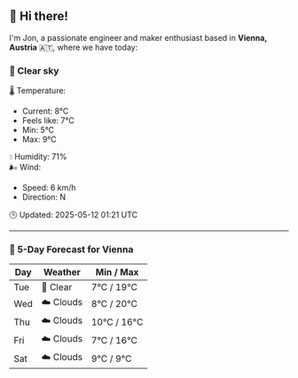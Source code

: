 ## 👋 Hi there!

I'm Jon, a passionate engineer and maker enthusiast based in **Vienna, Austria** 🇦🇹, where we have today:

### 🌙 Clear sky 

🌡️ Temperature: 
* Current: 8°C
* Feels like: 7°C
* Min: 5°C 
* Max: 9°C  

💧 Humidity: 71%  
🌬️ Wind: 
* Speed: 6 km/h 
* Direction: N  

🕒 Updated: 2025-05-12 01:21 UTC

---

### 📅 5-Day Forecast for Vienna

| Day | Weather | Min / Max |
|-----|---------|------------|
| Tue | 🌙 Clear | 7°C / 19°C |
| Wed | ☁️ Clouds | 8°C / 20°C |
| Thu | ☁️ Clouds | 10°C / 16°C |
| Fri | ☁️ Clouds | 7°C / 16°C |
| Sat | ☁️ Clouds | 9°C / 9°C |

